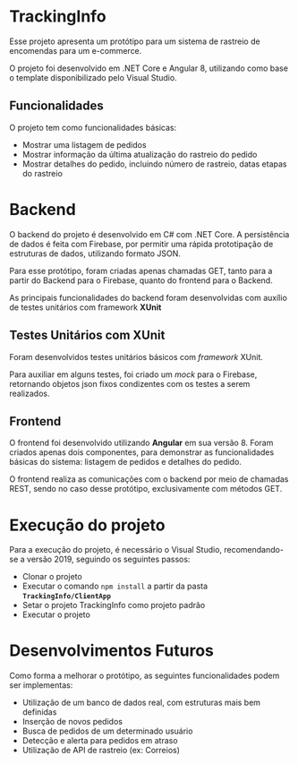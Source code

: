 # TrackingInfo

Esse projeto apresenta um protótipo para um sistema de rastreio de encomendas para um e-commerce.

O projeto foi desenvolvido em .NET Core e Angular 8, utilizando como base o template disponibilizado pelo Visual Studio.

## Funcionalidades
O projeto tem como funcionalidades básicas:

 - Mostrar uma listagem de pedidos
 - Mostrar informação da última atualização do rastreio do pedido
 - Mostrar detalhes do pedido, incluindo número de rastreio, datas etapas do rastreio

# Backend

O backend do projeto é desenvolvido em C# com .NET Core.
A persistência de dados é feita com Firebase, por permitir uma rápida prototipação de estruturas de dados, utilizando formato JSON.

Para esse protótipo, foram criadas apenas chamadas GET, tanto para a partir do Backend para o Firebase, quanto do frontend para o Backend.

As principais funcionalidades do backend foram desenvolvidas com auxílio de testes unitários com framework **XUnit**

## Testes Unitários com XUnit
Foram desenvolvidos testes unitários básicos com *framework* XUnit.

Para auxiliar em alguns testes, foi criado um *mock* para o Firebase, retornando objetos json fixos condizentes com os testes a serem realizados.

## Frontend
O frontend foi desenvolvido utilizando **Angular** em sua versão 8.
Foram criados apenas dois componentes, para demonstrar as funcionalidades básicas do sistema: listagem de pedidos e detalhes do pedido.

O frontend realiza as comunicações com o backend por meio de chamadas REST, sendo no caso desse protótipo, exclusivamente com métodos GET.



# Execução do projeto
Para a execução do projeto, é necessário o Visual Studio, recomendando-se a versão 2019, seguindo os seguintes passos:

 - Clonar o projeto
 - Executar o comando `npm install` a partir da pasta **`TrackingInfo/ClientApp`**
 - Setar o projeto TrackingInfo como projeto padrão
 - Executar o projeto

# Desenvolvimentos Futuros

Como forma a melhorar o protótipo, as seguintes funcionalidades podem ser implementas:

 - Utilização de um banco de dados real, com estruturas mais bem definidas
 - Inserção de novos pedidos
 - Busca de pedidos de um determinado usuário
 - Detecção e alerta para pedidos em atraso
 - Utilização de API de rastreio (ex: Correios)
